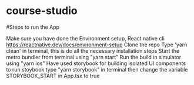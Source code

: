 # course-studio

#Steps to run the App

Make sure you have done the Environment setup, React native cli https://reactnative.dev/docs/environment-setup
Clone the repo
Type 'yarn clean' in terminal, this is do all the necessary installation steps
Start the metro bundler from terminal using "yarn start"
Run the build in simulator using "yarn ios"
Have used storybook for building isolated UI components to run stoybook type "yarn storybook" in terminal then change the variable STORYBOOK_START in App.tsx to true
